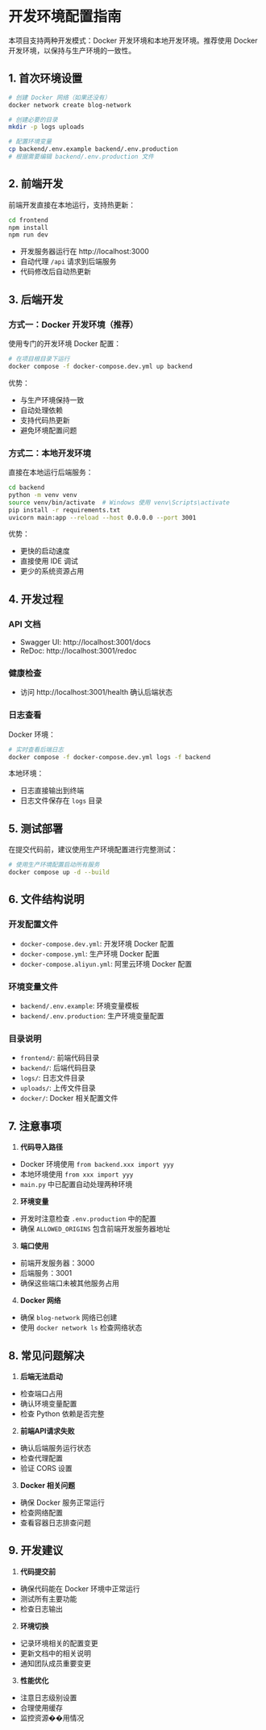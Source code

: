 # 开发环境配置指南

本项目支持两种开发模式：Docker 开发环境和本地开发环境。推荐使用 Docker 开发环境，以保持与生产环境的一致性。

## 1. 首次环境设置

```bash
# 创建 Docker 网络（如果还没有）
docker network create blog-network

# 创建必要的目录
mkdir -p logs uploads

# 配置环境变量
cp backend/.env.example backend/.env.production
# 根据需要编辑 backend/.env.production 文件
```

## 2. 前端开发
前端开发直接在本地运行，支持热更新：
```bash
cd frontend
npm install
npm run dev
```
- 开发服务器运行在 http://localhost:3000
- 自动代理 `/api` 请求到后端服务
- 代码修改后自动热更新

## 3. 后端开发

### 方式一：Docker 开发环境（推荐）
使用专门的开发环境 Docker 配置：
```bash
# 在项目根目录下运行
docker compose -f docker-compose.dev.yml up backend
```

优势：
- 与生产环境保持一致
- 自动处理依赖
- 支持代码热更新
- 避免环境配置问题

### 方式二：本地开发环境
直接在本地运行后端服务：
```bash
cd backend
python -m venv venv
source venv/bin/activate  # Windows 使用 venv\Scripts\activate
pip install -r requirements.txt
uvicorn main:app --reload --host 0.0.0.0 --port 3001
```

优势：
- 更快的启动速度
- 直接使用 IDE 调试
- 更少的系统资源占用

## 4. 开发过程

### API 文档
- Swagger UI: http://localhost:3001/docs
- ReDoc: http://localhost:3001/redoc

### 健康检查
- 访问 http://localhost:3001/health 确认后端状态

### 日志查看
Docker 环境：
```bash
# 实时查看后端日志
docker compose -f docker-compose.dev.yml logs -f backend
```

本地环境：
- 日志直接输出到终端
- 日志文件保存在 `logs` 目录

## 5. 测试部署

在提交代码前，建议使用生产环境配置进行完整测试：
```bash
# 使用生产环境配置启动所有服务
docker compose up -d --build
```

## 6. 文件结构说明

### 开发配置文件
- `docker-compose.dev.yml`: 开发环境 Docker 配置
- `docker-compose.yml`: 生产环境 Docker 配置
- `docker-compose.aliyun.yml`: 阿里云环境 Docker 配置

### 环境变量文件
- `backend/.env.example`: 环境变量模板
- `backend/.env.production`: 生产环境变量配置

### 目录说明
- `frontend/`: 前端代码目录
- `backend/`: 后端代码目录
- `logs/`: 日志文件目录
- `uploads/`: 上传文件目录
- `docker/`: Docker 相关配置文件

## 7. 注意事项

1. **代码导入路径**
- Docker 环境使用 `from backend.xxx import yyy`
- 本地环境使用 `from xxx import yyy`
- `main.py` 中已配置自动处理两种环境

2. **环境变量**
- 开发时注意检查 `.env.production` 中的配置
- 确保 `ALLOWED_ORIGINS` 包含前端开发服务器地址

3. **端口使用**
- 前端开发服务器：3000
- 后端服务：3001
- 确保这些端口未被其他服务占用

4. **Docker 网络**
- 确保 `blog-network` 网络已创建
- 使用 `docker network ls` 检查网络状态

## 8. 常见问题解决

1. **后端无法启动**
- 检查端口占用
- 确认环境变量配置
- 检查 Python 依赖是否完整

2. **前端API请求失败**
- 确认后端服务运行状态
- 检查代理配置
- 验证 CORS 设置

3. **Docker 相关问题**
- 确保 Docker 服务正常运行
- 检查网络配置
- 查看容器日志排查问题

## 9. 开发建议

1. **代码提交前**
- 确保代码能在 Docker 环境中正常运行
- 测试所有主要功能
- 检查日志输出

2. **环境切换**
- 记录环境相关的配置变更
- 更新文档中的相关说明
- 通知团队成员重要变更

3. **性能优化**
- 注意日志级别设置
- 合理使用缓存
- 监控资源��用情况 
